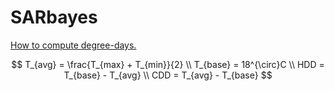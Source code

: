# SARbayes

[How to compute degree-days.](http://www.erh.noaa.gov/cle/climate/info/degreedays.html)

$$
T_{avg} = \frac{T_{max} + T_{min}}{2} \\
T_{base} = 18^{\circ}C \\
HDD = T_{base} - T_{avg} \\
CDD = T_{avg} - T_{base}
$$

